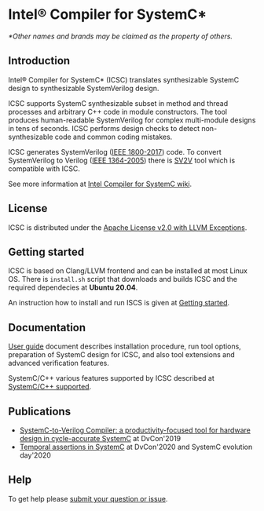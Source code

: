 # Intel&reg; Compiler for SystemC* 

*\*Other names and brands may be claimed as the property of others.*

## Introduction

Intel&reg; Compiler for SystemC* (ICSC) translates synthesizable SystemC design to synthesizable SystemVerilog design.

ICSC supports SystemC synthesizable subset in method and thread processes and arbitrary C++ code in module constructors. The tool produces human-readable SystemVerilog for complex multi-module designs in tens of seconds. ICSC performs design checks to detect non-synthesizable code and common coding mistakes. 

ICSC generates SystemVerilog ([IEEE 1800-2017](https://ieeexplore.ieee.org/servlet/opac?punumber=8299593)) code. To convert SystemVerilog to Verilog ([IEEE 1364-2005](https://ieeexplore.ieee.org/servlet/opac?punumber=10779)) there is [SV2V](https://github.com/zachjs/sv2v) tool which is compatible with ICSC.

See more information at [Intel Compiler for SystemC wiki](https://github.com/intel/systemc-compiler/wiki).

## License

ICSC is distributed under the [Apache License v2.0 with LLVM Exceptions](https://github.com/intel/systemc-compiler/blob/main/LICENSE.txt).

## Getting started

ICSC is based on Clang/LLVM frontend and can be installed at most Linux OS. There is ```install.sh``` script that downloads and builds ICSC and the required dependecies at **Ubuntu 20.04**.

An instruction how to install and run ISCS is given at [Getting started](https://github.com/intel/systemc-compiler/wiki/Getting-started). 

## Documentation 

[User guide](https://github.com/intel/systemc-compiler/blob/main/doc/ug.pdf) document describes installation procedure, run tool options, preparation of SystemC design for ICSC, and also tool extensions and advanced verification features.

SystemC/C++ various features supported by ICSC described at [SystemC/C++ supported](https://github.com/intel/systemc-compiler/wiki/SystemC--supported).

## Publications

* [SystemC-to-Verilog Compiler: a productivity-focused tool for hardware design in cycle-accurate SystemC](https://github.com/intel/systemc-compiler/blob/main/doc/papers/icsc.pdf) at DvCon'2019
* [Temporal assertions in SystemC](https://github.com/intel/systemc-compiler/blob/main/doc/papers/sct_assert.pdf) at DvCon'2020 and SystemC evolution day'2020

## Help

To get help please [submit your question or issue](https://github.com/intel/systemc-compiler/issues).
